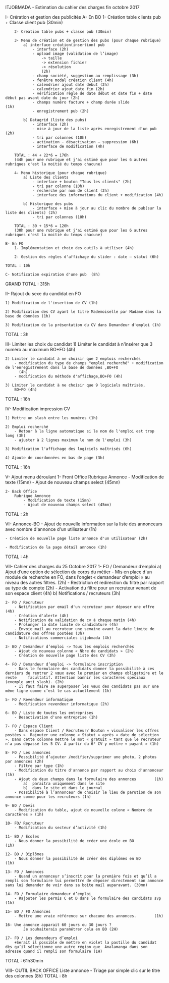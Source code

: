 ITJOBMADA - Estimation du cahier des charges fin octobre 2017

I- Crération et gestion des publicités
	A- En BO
		1- Création table clients pub + Classe client pub (30min)

		2- Création table pubs + classe pub (30min)

		3- Menu de création et de gestion des pubs (pour chaque rubrique)
			a) interface création(insertion) pub 
				- interface (2h)
				- upload image (validation de l’image)
					-> taille
					-> extension fichier
					-> résolution
					(2h)
				- champ société, suggestion au remplissage (3h)
				- fenêtre modal création client (4h)
				- calendrier ajout date début (2h)
				- calendrier ajout date fin (2h)
				- vérification règle de date début et date fin + date début pas avant date du jour (2h)
				- champs numéro facture + champ durée slide 					  (1h)
				- enregistrement pub (2h)

			b) Datagrid (liste des pubs)
				- interface (2h)
				- mise à jour de la liste après enregistrement d'un pub (2h)
				- tri par colonnes (10h)
				- activation - désactivation – suppression (6h)
				- interface de modification (4h)

		TOTAL : 44 + 22*6 = 176h 
		(44h pour une rubrique et j'ai estimé que pour les 6 autres rubriques c'est la moitié du temps chacune)

		4- Menu historique (pour chaque rubrique)
			a) Liste des clients
				- interface + bouton "Tous les clients" (2h)
				- tri par colonne (10h)
				- recherche par nom de client (2h)
				- interface des informations du client + modification (4h)
			
			b) Historique des pubs
				- interface + mise à jour au clic du nombre de pub(sur la liste des clients) (2h)
				- tri par colonnes (10h)

		TOTAL : 30 + 15*6 = 120h 
		(30h pour une rubrique et j'ai estimé que pour les 6 autres rubriques c'est la moitié du temps chacune)

	B- En FO
		1- Implémentation et choix des outils à utiliser (4h)

		2- Gestion des règles d'affichage du slider : date – statut (6h)

	TOTAL : 10h

	C- Notification expiration d'une pub  (8h)


GRAND TOTAL : 315h 


II- Rajout du sexe du candidat en FO

	1) Modification de l'insertion de CV (1h)

	2) Modification des CV ayant le titre Mademoiselle par Madame dans la base de données (1h)

	3) Modification de la présentation du CV dans Demandeur d'emploi (1h)

TOTAL : 3h


III- Limiter les choix du candidat
	1) Limiter le candidat à n'insérer que 3 numéro au maximum
	   BO+FO (4h)

	2) Limiter le candidat à ne choisir que 2 emplois recherchés
		- modification du type de champs "emploi recherché" + modification de l'enregistrement dans la base de données ,BO+FO
		  (4h)
		- modification du méthode d'affichage,BO+FO (4h)

  	3) Limiter le candidat à ne choisir que 9 logiciels maîtrisés,
		BO+FO (4h)

TOTAL : 16h


IV- Modification impression CV

	1) Mettre un slash entre les numéros (1h)

	2) Emploi recherché
		- Retour à la ligne automatique si le nom de l'emploi est trop long (3h)
		- ajuster à 2 lignes maximum le nom de l'emploi (3h)

	3) Modification l'affichage des logiciels maîtrisés (6h)

	4) Ajoute de coordonnées en bas de page (3h)

TOTAL : 16h


V- Ajout menu déroulant
	1- Front Office
	    Rubrique Annonce
			- Modification de texte (15mn)
			- Ajout de nouveau champs select (45mn)

	2- Back Office
		Rubrique Annonce
			- Modification de texte (15mn)
			- Ajout de nouveau champs select (45mn)

TOTAL : 2h



VI- Annonce-BO
	- Ajout de nouvelle information sur la liste des annonceurs avec nombre d'annonce d'un utilisateur (1h)

	- Création de nouvelle page liste annonce d'un utilisateur (2h)

	- Modification de la page détail annonce (1h)

TOTAL : 4h

VII- Cahier des charges du 25 Octobre 2017
	1- FO / Demandeur d’emploi
		a) Ajout d’une option de sélection du corps du métier
			- Mis en place d'un module de recherche en FO, dans l’onglet « demandeur d’emploi » au niveau des autres filtres. (2h)
			- Restriction et redirection du filtre par rapport au type de compte (2h)
			- Activation du filtre pour un recruteur venant de son espace client (4h)
		b) Notifications / recruteurs (3h)

	2- FO / Recruteur
		- Notification par email d'un recruteur pour déposer une offre (4h)
		- Création d'alerte (4h)
		- Notification de validation de cv à chaque matin (4h)
		- Prolonger la date limite de candidature (4h)
		- Envoie mail au recruteur une semaine avant la date limite de candidature des offres postées (3h)
		- Notifications commerciales itjobmada (4h)

	3- BO / Demandeur d’emploi -> Tous les emplois recherchés 
		- Ajout de nouveau colonne « Nbre de candidats » (2h)
		- Création de nouvelle page liste des CV (3h)

	4- FO / Demandeur d’emploi -> formulaire inscription
		- Dans le formulaire des candidats donner la possibilité à ces derniers de rentrer 2 vœux avec le premier en champs obligatoire et le reste 	facultatif. Attention bannir les caractères spéciaux (exemple anti slash). (2h)
		- Il faut faire se superposer les vœux des candidats pas sur une même ligne comme c’est le cas actuellement (1h)

	5- FO / Revendeur informatique 
		- Modification revendeur informatique (2h)

	6- BO / Liste de toutes les entreprises
		- Desactivation d'une entreprise (1h)

	7- FO / Espace Client
		- Dans espace Client / Recruteur/ Bouton « visualiser les offres postées »  Rajouter une colonne « Statut » après « date de sélection ». Dans cette colonne mettre le mot « gratuit » tant que le recruteur n’a pas dépassé les 5 CV. A partir du 6° CV y mettre « payant » (1h)

	8- FO / Les annonces
		- Possibilité d’ajouter /modifier/supprimer une photo, 2 photos par annonces (2h)
		- Filtre par type (1h)
		- Modification du titre d'annonce par rapport au choix d'annonceur (1h)
		- Ajout de deux champs dans le formulaire des annonces 		  (1h)
			a)	paraitra uniquement dans le site
			b)	dans le site et dans le journal 
		- Possibilité à l’annonceur de choisir le lieu de parution de son annonce comme pour les recruteurs (1h)

	9- BO / Devis
		- Modification du table, ajout de nouvelle colone « Nombre de caractères » (1h)

	10- FO/ Recruteur
		- Modification du secteur d’activité (1h)

	11- BO / Ecoles
		- Nous donner la possibilité de créer une école en BO       		  (1h)

	12- BO / Dîplômes
		- Nous donner la possibilité de créer des diplômes en BO 		  (1h)

	13- FO / Annonces
		- Quand un annonceur s’inscrit pour la première fois et qu’il a rempli son formulaire lui permettre de déposer directement son annonce sans lui demander de voir dans sa boite mail auparavant. (30mn)

	14- FO / Formulaire demandeur d’emploi
		- Rajouter les permis C et D dans le formulaire des candidats svp (1h)

	15- BO / FO Annonces
		- Mettre une vraie référence sur chacune des annonces. 		  (1h)

	16- Une annonce apparait 60 jours ou 30 jours ? 
			Je souhaiterais paramétrer cela en BO (2H)

	17- FO / Les demandeurs d’emploi
		+Serait il possible de mettre en violet la pastille du candidat dès qu’il sélectionne une autre région que  Analamanga dans son adresse quand il rempli son formulaire (1H)

TOTAL : 61h30min


VIII- OUTIL BACK OFFICE
	Liste annonce - Triage par simple clic sur le titre des colonnes (8h)
TOTAL : 8h
